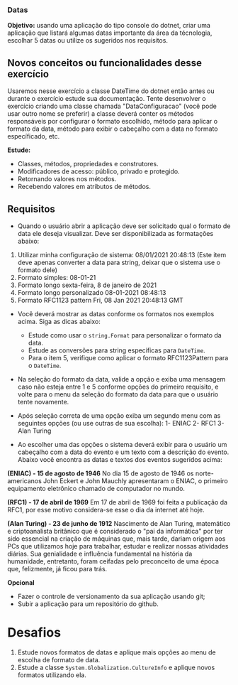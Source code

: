 ### Datas

**Objetivo:** usando uma aplicação do tipo console do dotnet, criar uma aplicação que listará algumas datas importante da área da técnologia, escolhar 5 datas ou utilize os sugeridos nos requisitos.

## Novos conceitos ou funcionalidades desse exercício

Usaremos nesse exercício a classe DateTime do dotnet então antes ou durante o exercício estude sua documentação.
Tente desenvolver o exercício criando uma classe chamada "DataConfiguracao" (você pode usar outro nome se preferir) a classe deverá conter os métodos responsáveis por configurar o formato escolhido, método para aplicar o formato da data, método para exibir o cabeçalho com a data no formato específicado, etc.

**Estude:**
- Classes, métodos, propriedades e construtores.
- Modificadores de acesso: público, privado e protegido.
- Retornando valores nos métodos.
- Recebendo valores em atributos de métodos.

## Requisitos

- Quando o usuário abrir a aplicação deve ser solicitado qual o formato de data ele deseja visualizar. Deve ser disponibilizada as formatações abaixo:
1. Utilizar minha configuração de sistema: 08/01/2021 20:48:13 (Este item deve apenas converter a data para string, deixar que o sistema use o formato dele)
2. Formato simples: 08-01-21
3. Formato longo sexta-feira, 8 de janeiro de 2021
4. Formato longo personalizado 08-01-2021 08:48:13
5. Formato RFC1123 pattern Fri, 08 Jan 2021 20:48:13 GMT

- Você deverá mostrar as datas conforme os formatos nos exemplos acima. Siga as dicas abaixo:
	- Estude como usar o `string.Format` para personalizar o formato da data.
	- Estude as conversões para string específicas para `DateTime`.
	- Para o item 5, verifique como aplicar o formato RFC1123Pattern para o `DateTime`.
	
- Na seleção do formato da data, valide a opção e exiba uma mensagem caso não esteja entre 1 e 5 conforme opções do primeiro requisito, e volte para o menu da seleção do formato da data para que o usuário tente novamente.

- Após seleção correta de uma opção exiba um segundo menu com as seguintes opções (ou use outras de sua escolha):
1- ENIAC
2- RFC1
3- Alan Turing

- Ao escolher uma das opções o sistema deverá exibir para o usuário um cabeçalho com a data do evento e um texto com a descrição do evento. Abaixo você encontra as datas e textos dos eventos sugeridos acima:

**(ENIAC) - 15 de agosto de 1946**
No dia 15 de agosto de 1946 os norte-americanos John Eckert e John Mauchly apresentaram o ENIAC, o primeiro equipamento eletrônico chamado de computador no mundo.

**(RFC1) - 17 de abril de 1969**
Em 17 de abril de 1969 foi feita a publicação da RFC1, por esse motivo considera-se esse o dia da internet até hoje.

**(Alan Turing) - 23 de junho de 1912**
Nascimento de Alan Turing, matemático e criptoanalista britânico que é considerado o "pai da informática" por ter sido essencial na criação de máquinas que, mais tarde, dariam origem aos PCs que utilizamos hoje para trabalhar, estudar e realizar nossas atividades diárias. Sua genialidade e influência fundamental na história da humanidade, entretanto, foram ceifadas pelo preconceito de uma época que, felizmente, já ficou para trás.

**Opcional**
- Fazer o controle de versionamento da sua aplicação usando git;
- Subir a aplicação para um repositório do github.

# Desafios

1. Estude novos formatos de datas e aplique mais opções ao menu de escolha de formato de data.
2. Estude a classe `System.Globalization.CultureInfo` e aplique novos formatos utilizando ela.